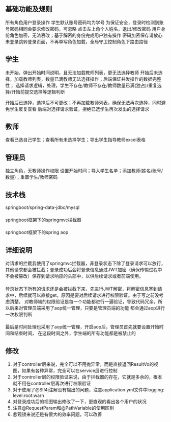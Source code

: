 ## 基础功能及规则
所有角色用户登录操作
学生默认账号密码均为学号
为保证安全，登录时检测到账号密码相同会要求修改密码，可忽略
点击左上角个人姓名，退出/修改密码
用户身份角色加密，无法篡改；基于解密的身份完成用户独有操作
密码加密保存请放心
未登录跳转登录页面，不再单写角色加载，全局守卫控制角色下路由路径
## 学生
未开始，弹出开始时间说明，且无法加载教师列表，更无法选择教师
开始后未选择，加载教师列表，数量已满教师无法选择操作；后端保证并发操作的数据完整性； 选择请求逻辑，处理，学生不存在/教师不存在/教师数量已满(独占)/重复选择/开始前提交选择等逻辑判断

开始后已选择，选择后不可更改；不再加载教师列表，确保无法再次选择，同时避免学生反复查看
后端对选择请求验证，拒绝已选学生再次发出的选择请求
## 教师
查看已选自己学生；查看所有未选择学生；导出学生指导教师excel表格
## 管理员
独立角色，无教师操作权限
设置开始时间；导入学生名单；添加教师(姓名/账号/数量)；重置学生/教师密码
## 技术栈
springboot/spring-data-jdbc/mysql
####
springboot框架下的springmvc拦截器
####
springboot框架下的spring aop
## 详细说明
对请求的拦截我使用了springmvc拦截器，非登录状态下除了登录请求可以放行，其他请求都会被拦截；登录成功后会将登录信息通过JWT加密（确保传输过程中不会被篡改）保存到请求响应的头部中，以供后续请求或者前端使用。
####
登录状态下所有的请求还是会被拦截下来，先进行JWT解密，将解密信息塞到请求中，后续就可以直接get，原因是要对后续请求进行权限验证。由于写之前没考虑清楚，
对教师端的权限验证是每一个功能都进行一遍验证，导致代码冗余，所以后来对管理员端采用了aop统一管理，只要是管理员端的功能
都会通过aop进行一次权限判断
####
最后是时间处理也采用了aop统一管理，开启aop后，管理员首先就要设置开始时间和结束时间，
在这段时间之外，学生端的所有功能都是被禁止的
## 修改
1. 对于controller层来说，完全可以不用抛异常，而是直接返回ResultVo的视图，如果有各种异常，完全可以在service层进行控制
2. 对于controller层的权限验证来说，由于拦截器的存在，它就是多余的，根本就不用在controller层再次进行权限验证
3. 对于使用了@Slf4j注解没有输出的问题，注意application.yml文件中logging:
   level:root:warn
4. 对登录成功后的视图输出修改了一下，更直观的看出各个用户的状况
5. 注意@RequestParam和@PathVariable的使用区别
6. 悲观锁来说还是有很大的效率问题，可以改善